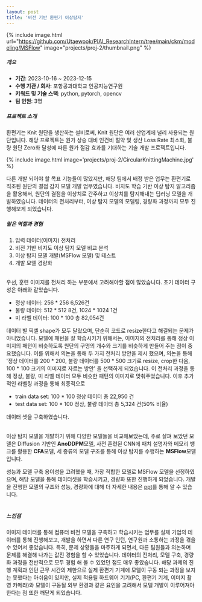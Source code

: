 ```yaml
---
layout: post
title: '비전 기반 환편기 이상탐지'
---
```


{% include image.html url="https://github.com/Utaewook/PIAI_ResearchIntern/tree/main/ckm/modeling/MSFlow" image="projects/proj-2/thumbnail.png" %}

##### 개요
- **기간**: 2023-10-16 ~ 2023-12-15
- **수행 기관 / 회사**: 포항공과대학교 인공지능연구원
- **키워드 및 기술 스택**: python, pytorch, opencv
- **팀 인원**: 3명


##### 프로젝트 소개<br>
환편기는 Knit 원단을 생산하는 설비로써, Knit 원단은 여러 산업계에 널리 사용되는 원단입니다. 해당 프로젝트는 원가 상승 대비 인건비 절약 및 생산 Loss Rate 최소화, 불량 원단 Zero화 달성에 따른 원가 절감 효과를 기대하는 기술 개발 프로젝트입니다.

{% include image.html image='projects/proj-2/CircularKnittingMachine.jpg' %}<br>

다른 개발 되어야 할 목표 기능들이 많았지만, 해당 팀에서 배정 받은 업무는 환편기로 직조된 원단의 결점 감지 모델 개발 업무였습니다. 비지도 학습 기반 이상 탐지 알고리즘을 활용해서, 원단의 결점을 이상치로 간주하고 이상치를 탐지해내는 딥러닝 모델을 개발하였습니다. 데이터의 전처리부터, 이상 탐지 모델의 모델링, 경량화 과정까지 모두 진행해보게 되었습니다.

        

##### 맡은 역할과 경험<br>
  1. 입력 데이터(이미지) 전처리
  2. 비전 기반 비지도 이상 탐지 모델 비교 분석
  3. 이상 탐지 모델 개발(MSFlow 모델) 및 테스트
  4. 개발 모델 경량화<br><br>

  우선, 훈련 이미지를 전처리 하는 부분에서 고려해야할 점이 많았습니다. 초기 데이터 구성은 아래와 같았습니다.<br>

  - 정상 데이터: 256 * 256 6,526건
  - 불량 데이터: 512 * 512 8건, 1024 * 1024 1건
  - 미 라벨 데이터: 100 * 100 총 82,054건<br>
  
  데이터 별 픽셀 shape가 모두 달랐으며, 단순히 코드로 resize한다고 해결되는 문제가 아니었습니다. 모델에 패턴을 잘 학습시키기 위해서는, 이미지의 전처리를 통해 정상 이미지의 패턴이 비슷하도록 원단의 구멍의 개수와 크기를 비슷하게 만들어 주는 점이 중요했습니다. 이를 위해서 의논을 통해 두 가지 전처리 방안을 제시 했으며, 의논을 통해 '정상 데이터를 200 * 200, 불량 데이터를 500 * 500 크기로 resize, crop한 다음, 100 * 100 크기의 이미지로 자르는 방안' 을 선택하게 되었습니다. 이 전처리 과정을 통해 정상, 불량, 미 라벨 데이터 모두 비슷한 패턴의 이미지로 맞춰주었습니다. 이후 추가적인 라벨링 과정을 통해 최종적으로<br>

  - train data set: 100 * 100 정상 데이터 총 22,950 건
  - test data set: 100 * 100 정상, 불량 데이터 총 5,324 건(50% 비율)<br>

  데이터 셋을 구축하였습니다.<br><br>

  이상 탐지 모델을 개발하기 위해 다양한 모델들을 비교해보았는데, 주로 살펴 보았던 모델은 Diffusion 기반인 **AnoDDPM**모델, 사전 훈련된 CNN에 패치 설명자와 메모리 뱅크를 활용한 **CFA**모델, 세 종류의 모델 구조를 통해 이상 탐지를 수행하는 **MSFlow**모델 입니다.

  성능과 모델 구축 용이성을 고려했을 때, 가장 적합한 모델로 MSFlow 모델을 선정하였으며, 해당 모델을 통해 데이터셋을 학습시키고, 경량화 또한 진행하게 되었습니다. 개발을 진행한 모델의 구조와 성능, 경량화에 대해 더 자세한 내용은 [ppt](https://github.com/Utaewook/Utaewook.github.io/blob/gh-pages/assets/img/projects/proj-2/ppt_file.pdf)를 통해 알 수 있습니다.<br><br>



##### 느낀점<br>
  이미지 데이터를 통해 컴퓨터 비전 모델을 구축하고 학습시키는 업무를 실제 기업의 데이터를 통해 진행해보고, 개발을 하면서 다른 연구 인턴, 연구원과 소통하는 과정을 겪을수 있어서 좋았습니다. 특히, 문제 상황들을 마주하게 되면서, 다른 팀원들과 의논하며 문제를 해결해 나가는 값진 경험을 할 수 있었습니다. 데이터의 전처리, 모델 구축, 경량화 과정을 전반적으로 모두 경험 해 볼 수 있었던 점도 매우 좋았습니다. 해당 과제의 진행 계획과 인턴 근무 시간의 제한으로 실제 환편기 기계에 모델이 구동 되는 과정을 보지는 못했다는 아쉬움이 있지만, 실제 적용될 하드웨어 기기(PC, 환편기 기계, 이미지 촬영 카메라)와 모델이 구동될 외부 환경과 같은 요인을 고려해서 모델 개발이 이루어져야 한다는 점 또한 깨닫게 되었습니다.
